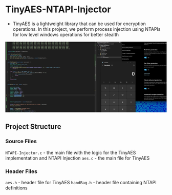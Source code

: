 # TinyAES-NTAPI-Injector

- TinyAES is a lightweight library that can be used for encryption operations. In this project, we perform process injection using NTAPIs for low level windows operations for better stealth

![Running Code](img.jpg)

## Project Structure

### Source Files
`NTAPI-Injector.c` - the main file with the logic for the TinyAES implementation and NTAPI Injection
`aes.c` - the main file for TinyAES

### Header Files

`aes.h` - header file for TinyAES
`handBag.h` - header file containing NTAPI definitions 




